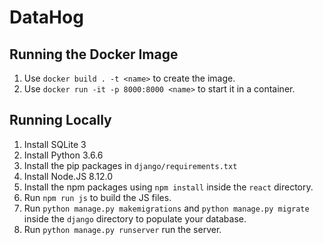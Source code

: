 DataHog
=======

Running the Docker Image
------------------------
1. Use `docker build . -t <name>` to create the image.
2. Use `docker run -it -p 8000:8000 <name>` to start it in a container.

Running Locally
---------------
1. Install SQLite 3
2. Install Python 3.6.6
3. Install the pip packages in `django/requirements.txt`
4. Install Node.JS 8.12.0
5. Install the npm packages using `npm install` inside the `react` directory.
6. Run `npm run js` to build the JS files.
7. Run `python manage.py makemigrations` and `python manage.py migrate` inside the `django` directory to populate your database.
8. Run `python manage.py runserver` run the server.